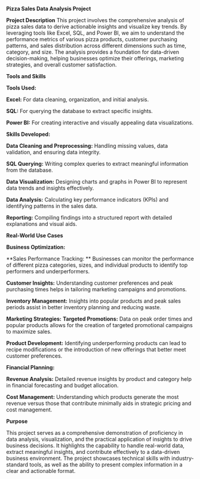 **Pizza Sales Data Analysis Project**

**Project Description**
This project involves the comprehensive analysis of pizza sales data to derive actionable insights and visualize key trends. 
By leveraging tools like Excel, SQL, and Power BI, we aim to understand the performance metrics of various pizza products, 
customer purchasing patterns, and sales distribution across different dimensions such as time, category, and size. 
The analysis provides a foundation for data-driven decision-making, helping businesses optimize their offerings, 
marketing strategies, and overall customer satisfaction.



**Tools and Skills**

**Tools Used:**

**Excel:** For data cleaning, organization, and initial analysis.

**SQL:** For querying the database to extract specific insights.

**Power BI:** For creating interactive and visually appealing data visualizations.


**Skills Developed:**

**Data Cleaning and Preprocessing:** Handling missing values, data validation, and ensuring data integrity.

**SQL Querying:** Writing complex queries to extract meaningful information from the database.

**Data Visualization:** Designing charts and graphs in Power BI to represent data trends and insights effectively.

**Data Analysis:** Calculating key performance indicators (KPIs) and identifying patterns in the sales data.

**Reporting:** Compiling findings into a structured report with detailed explanations and visual aids.


**Real-World Use Cases**

**Business Optimization:**

**Sales Performance Tracking: ** Businesses can monitor the performance of different pizza categories, sizes, and individual products to identify top performers and underperformers.

**Customer Insights:** Understanding customer preferences and peak purchasing times helps in tailoring marketing campaigns and promotions.

**Inventory Management:** Insights into popular products and peak sales periods assist in better inventory planning and reducing waste.

**Marketing Strategies:**
**Targeted Promotions:** Data on peak order times and popular products allows for the creation of targeted promotional campaigns to maximize sales.

**Product Development:** Identifying underperforming products can lead to recipe modifications or the introduction of new offerings that better meet customer preferences.

**Financial Planning:**

**Revenue Analysis:** Detailed revenue insights by product and category help in financial forecasting and budget allocation.

**Cost Management:** Understanding which products generate the most revenue versus those that contribute minimally aids in strategic pricing and cost management.


**Purpose**

This project serves as a comprehensive demonstration of proficiency in data analysis, visualization, and the practical application of insights to drive business decisions. 
It highlights the capability to handle real-world data, extract meaningful insights, and contribute effectively to a data-driven business environment. 
The project showcases technical skills with industry-standard tools, as well as the ability to present complex information in a clear and actionable format.
